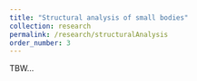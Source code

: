 ```yaml
---
title: "Structural analysis of small bodies"
collection: research
permalink: /research/structuralAnalysis
order_number: 3
---
```

TBW...

<!-- image1: "/images/Phaethon_topshape_rho1000.png"
image2: "/images/Phaethon_sphere_rho1500.png"
image3: "/images/massShedding_schematic.png" -->
